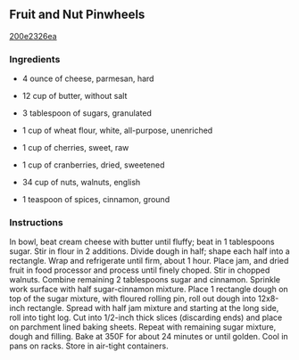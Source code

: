 ## Fruit and Nut Pinwheels

[200e2326ea](http://www.food.com/recipe/fruit-and-nut-pinwheels-364538)

### Ingredients

 - 4 ounce of cheese, parmesan, hard

 - 12 cup of butter, without salt

 - 3 tablespoon of sugars, granulated

 - 1 cup of wheat flour, white, all-purpose, unenriched

 - 1 cup of cherries, sweet, raw

 - 1 cup of cranberries, dried, sweetened

 - 34 cup of nuts, walnuts, english

 - 1 teaspoon of spices, cinnamon, ground

### Instructions

In bowl, beat cream cheese with butter until fluffy; beat in 1 tablespoons sugar. Stir in flour in 2 additions. Divide dough in half; shape each half into a rectangle. Wrap and refrigerate until firm, about 1 hour. Place jam, and dried fruit in food processor and process until finely choped. Stir in chopped walnuts. Combine remaining 2 tablespoons sugar and cinnamon. Sprinkle work surface with half sugar-cinnamon mixture. Place 1 rectangle dough on top of the sugar mixture, with floured rolling pin, roll out dough into 12x8-inch rectangle. Spread with half jam mixture and starting at the long side, roll into tight log. Cut into 1/2-inch thick slices (discarding ends) and place on parchment lined baking sheets. Repeat with remaining sugar mixture, dough and filling. Bake at 350F for about 24 minutes or until golden. Cool in pans on racks. Store in air-tight containers.